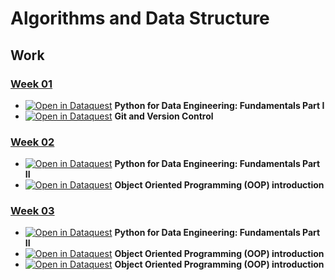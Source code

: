 # Algorithms and Data Structure

## Work

### [Week 01](./week_1/)
- [![Open in Dataquest](https://img.shields.io/badge/link-dataquest-green)](https://app.dataquest.io/view_cert/DKKUYM7S2MXX67SIYOK3) **Python for Data Engineering: Fundamentals Part I**
- [![Open in Dataquest](https://img.shields.io/badge/link-dataquest-green)](https://app.dataquest.io/view_cert/F46GBQRZZM4S12JB4ET3) **Git and Version Control**

### [Week 02](./week_2/)
- [![Open in Dataquest](https://img.shields.io/badge/link-dataquest-green)](https://app.dataquest.io/view_cert/CC19PNMH16L74D290DD0) **Python for Data Engineering: Fundamentals Part II**
- [![Open in Dataquest](https://img.shields.io/badge/link-dataquest-green)]() **Object Oriented Programming (OOP) introduction**

### [Week 03](./week_3/)
- [![Open in Dataquest](https://img.shields.io/badge/link-dataquest-green)]() **Python for Data Engineering: Fundamentals Part II**
- [![Open in Dataquest](https://img.shields.io/badge/link-dataquest-green)]() **Object Oriented Programming (OOP) introduction**
- [![Open in Dataquest](https://img.shields.io/badge/link-dataquest-green)]() **Object Oriented Programming (OOP) introduction**